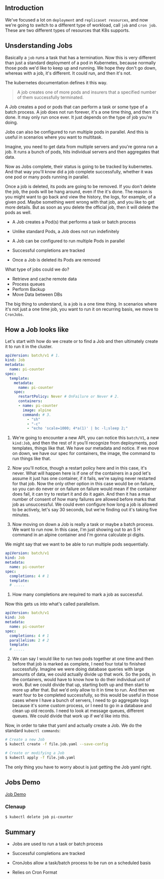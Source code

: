 ## Introduction

We've focused a lot on `deployment` and `replicaset resources`, and now we're going to switch to a different type of workload, call `job` and `cron job`. These are two different types of resources that K8s supports. 

## Unsderstanding Jobs

Basically a `job` runs a task that has a termination. Now this is very different than just a standard deployment of a pod in Kubernetes, because normally those pods we'd like to keep up and running. We hope they don't go down, whereas with a job, it's different. It could run, and then it's not. 

The kubernetes documentation defines it this way. 

> A job creates one of more pods and insurers that a specified number of them successfully terminated. 

A Job creates a pod or pods that can perform a task or some type of a batch process. A job does not run forever, it's a one time thing, and then it's done. It may only run once ever. It just depends on the type of job you're doing. 

Jobs can also be configured to run multiple pods in parallel. And this is useful in scenarios where you want to multitask. 

Imagine, you need to get data from multiple servers and you're gonna run a job. It runs a bunch of pods, hits individual servers and then aggregates that data. 

Now as Jobs complete, their status is going to be tracked by kubernetes. And that way you'll know did a job complete successfully, whether it was one pod or many pods running in parallel. 

Once a job is deleted, its pods are going to be removed. If you don't delete the job, the pods will be hang around, even if the it's done. The reason is you might want to go back and view the history, the logs, for example, of a given pod. Maybe something went wrong with that job, and you like to get more details. But as soon as you delete the official job, then it will delete the pods as well. 

* A Job creates a Pod(s) that performs a task or batch process

* Unlike standard Pods, a Job does not run indefinitely 

* A Job can be configured to run multiple Pods in parallel

* Successful completions are tracked

* Once a Job is deleted its Pods are removed

What type of jobs could we do?

* Retrieve and cache remote data
* Process queues
* Perform Backup
* Move Data between DBs

The big thing to understand, is a job is a one time thing. In scenarios where it's not just a one time job, you want to run it on recurring basis, we move to `CronJobs`.

## How a Job looks like

Let's start with how do we create or to find a Job and then ultimately create it to run it in the cluster.

```yaml
apiVersion: batch/v1 # 1.
kind: Job
metadata:
  name: pi-counter
spec:
  template:
    metadata:
      name: pi-counter
    spec:
      restartPolicy: Never # OnFailure or Never # 2.
      containers:
      - name: pi-counter
        image: alpine
        command: # 3.
          - "sh"
          - "-c" 
          - "echo 'scale=1000; 4*a(1)' | bc -l;sleep 2;"


```

1. We're going to encounter a new API, you can notice this `batch/V1`, a new `kind:Job`, and then the rest of it you'll recognize from deployments, pod templates, things like that. We have our metadata and notice. If we move on down, we have our spec for containers, the image, the command to run things like that. 

2. Now you'll notice, though a restart policy here and in this case, it's never. What will happen here is if one of the containers in a pod let's assume it just has one container, if it fails, we're saying never restarted for that job. Now the only other option in this case would be on failure, so you can do never or on failure on failure would mean if the container does fail, it can try to restart it and do it again. And then it has a max number of consent of how many failures are allowed before marks that job as unsuccessful. We could even configure how long a job is allowed to be actively, let's say 30 seconds, but we're finding out it's taking five minutes. 

3. Now moving on down a Job is really a task or maybe a batch process. We want to run now. In this case, I'm just showing out to an S H command in an alpine container and I'm gonna calculate pi digits.

We might say that we want to be able to run multiple pods sequentially. 

```yaml
apiVersion: batch/v1
kind: Job
metadata:
  name: pi-counter
spec:
  completions: 4 # 1
  template:
  # .....
```

1. How many completions are required to mark a job as successful. 

Now this gets us into what's called parallelism. 

```yaml
apiVersion: batch/v1
kind: Job
metadata:
  name: pi-counter
spec:
  completions: 4 # 1
  parallelism: 2 # 2
  template:
  # .....
```

2. We can say I would like to run two pods together at one time and then before that job is marked as complete, I need four total to finished successfully. Imagine we were doing database queries with large amounts of data, we could actually divide up that work. So the pods, in the containers, would have to know how to do their individual unit of work. But we could divide that up, starting both up and then start to more up after that. But we'd only allow to it in time to run. And then we want four to be completed successfully, so this would be useful in those cases where I have a bunch of servers, I need to go aggregate logs because it's some custom process, or I need to go in a database and clean up old records. I need to look at message queues, different queues. We could divide that work up if we'd like into this. 


Now, in order to take that yaml and actually create a Job. We do the standard `kubectl commands`:

```bash
# Create a new Job
$ kubectl create -f file.job.yaml --save-config

# Create or modifying a Job
$ kubectl apply -f file.job.yaml
```

The only thing you have to worry about is just getting the Job yaml right.

## Jobs Demo

[Job Demo](01-job-demo/readme.md)

### Clenaup

```bash
$ kubectl delete job pi-counter
```

## Summary

* Jobs are used to run a task or batch process

* Successful completions are tracked

* CronJobs allow a task/batch process to be run on a scheduled basis

* Relies on Cron Format
